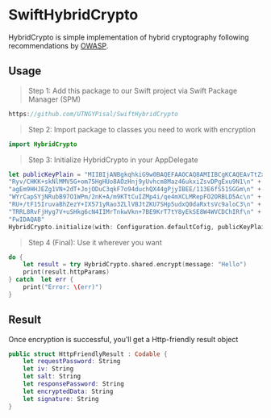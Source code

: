 # SwiftHybridCrypto

HybridCrypto is simple implementation of hybrid cryptography following recommendations by  [OWASP](https://mobile-security.gitbook.io/mobile-security-testing-guide/general-mobile-app-testing-guide/0x04g-testing-cryptography).

## Usage

> Step 1: Add this package to our Swift project via Swift Package Manager (SPM)
```java
https://github.com/UTNGYPisal/SwiftHybridCrypto

```
> Step 2: Import package to classes you need to work with encryption
```swift
import HybridCrypto
```

> Step 3: Initialize HybridCrypto in your AppDelegate
```swift
let publicKeyPlain = "MIIBIjANBgkqhkiG9w0BAQEFAAOCAQ8AMIIBCgKCAQEAvTtZxoq7IKTwRkADtWix\n" +
"Ryv/CHKK+skNlMMV5G+om75HgHUo8AOzHnj9yUvhcm8Maz46ukxiZsvDPgExu9N1\n" +
"agEm9HHJEZg1VN+2dT+JojODuC3qkF7o94duchQX44gPjyIBEE/113E6fS51SGGm\n" +
"WYrCapSYjNRubB97O1WPm/2nK+A/m9KTtCuIZMp4i/qe4mXCLMRepFO2ORBLD5Ac\n" +
"RU+/tF15IruvaBhZezY+IX571yRao3ZLlVBJtZKU7SHp5udxQ0daRxtsVc9aloC3\n" +
"TRRL8RvFjHyg7V+uSHkg6cN4IIMrTnkwVkn+7BE9KrT7tY8yEkSE8W4WVCDChIRf\n" +
"FwIDAQAB"
HybridCrypto.initialize(with: Configuration.defaultCofig, publicKeyPlain: publicKeyPlain)
```
> Step 4 (Final): Use it wherever you want
```swift
do {
    let result = try HybridCrypto.shared.encrypt(message: "Hello")
    print(result.httpParams)
} catch  let err {
    print("Error: \(err)")
}
```

## Result
Once encryption is successful, you'll get a Http-friendly result object
```swift
public struct HttpFriendlyResult : Codable {
    let requestPassword: String
    let iv: String
    let salt: String
    let responsePassword: String
    let encryptedData: String
    let signature: String
}
```
